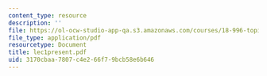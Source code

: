 ```yaml
---
content_type: resource
description: ''
file: https://ol-ocw-studio-app-qa.s3.amazonaws.com/courses/18-996-topics-in-theoretical-computer-science-internet-research-problems-spring-2002/3170cbaa7807c4e266f79bcb58e6b646_lec1present.pdf
file_type: application/pdf
resourcetype: Document
title: lec1present.pdf
uid: 3170cbaa-7807-c4e2-66f7-9bcb58e6b646
---
```

